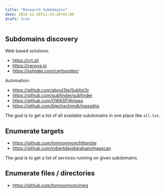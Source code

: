 ```yaml
---
title: "Research Subdomains"
date: 2019-11-20T11:54:20+01:00
draft: true
---
```


## Subdomains discovery

Web based solutions:

* https://crt.sh
* https://censys.io
* https://sslmate.com/certspotter/

Automation:

* https://github.com/aboul3la/Sublist3r
* https://github.com/subfinder/subfinder
* https://github.com/OWASP/Amass
* https://github.com/blechschmidt/massdns

The goal is to get a list of all available subdomains in one place like `all.txt`.

## Enumerate targets

* https://github.com/tomnomnom/httprobe
* https://github.com/robertdavidgraham/masscan

The goal is to get a list of services running on given subdomains.

## Enumerate files / directories

* https://github.com/tomnomnom/meg

